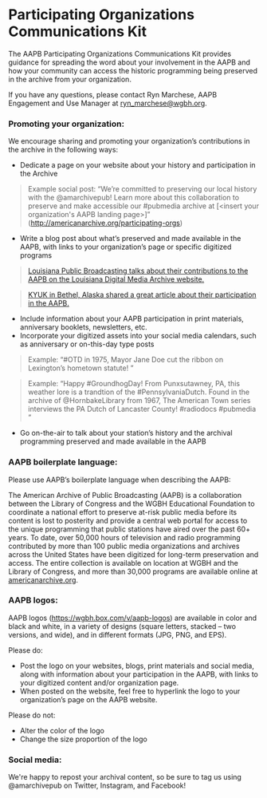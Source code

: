 # Participating Organizations Communications Kit

The AAPB Participating Organizations Communications Kit provides guidance for spreading the word about your involvement in the AAPB and how your community can access the historic programming being preserved in the archive from your organization.

If you have any questions, please contact Ryn Marchese, AAPB Engagement and Use Manager at [ryn_marchese@wgbh.org](mailto:ryn_marchese@wgbh.org). 

### Promoting your organization: 

We encourage sharing and promoting your organization’s contributions in the archive in the following ways:

- Dedicate a page on your website about your history and participation in the Archive
	
>Example social post: “We’re committed to preserving our local history with the @amarchivepub! Learn more about this 	collaboration to preserve and make accessible our #pubmedia archive at [<insert your organization's AAPB landing page>]” (http://americanarchive.org/participating-orgs)
	
- Write a blog post about what’s preserved and made available in the AAPB, with links to your organization’s page or specific digitized programs

>[Louisiana Public Broadcasting talks about their contributions to the AAPB on the Louisiana Digital Media Archive website.](http://ladigitalmedia.org/about-ldma/)

>[KYUK in Bethel, Alaska shared a great article about their participation in the AAPB.](https://www.alaskapublic.org/2017/10/11/worlds-largest-collection-of-yupik-and-cupik-videos-now-available-online/)
	
- Include information about your AAPB participation in print materials, anniversary booklets, newsletters, etc.
- Incorporate your digitized assets into your social media calendars, such as anniversary or on-this-day type posts

>Example: “#OTD in 1975, Mayor Jane Doe cut the ribbon on Lexington’s hometown statute! <insert AAPB URL to record>”

>Example: “Happy #GroundhogDay! From Punxsutawney, PA, this weather lore is a trandtion of the #PennsylvaniaDutch. Found in the archive of @HornbakeLibrary from 1967, The American Town series interviews the PA Dutch of Lancaster County! #radiodocs #pubmedia <insert AAPB URL to record page>”
	
- Go on-the-air to talk about your station’s history and the archival programming preserved and made available in the AAPB

### AAPB boilerplate language:

Please use AAPB’s boilerplate language when describing the AAPB:

The American Archive of Public Broadcasting (AAPB) is a collaboration between the Library of Congress and the WGBH Educational Foundation to coordinate a national effort to preserve at-risk public media before its content is lost to posterity and provide a central web portal for access to the unique programming that public stations have aired over the past 60+ years. To date, over 50,000 hours of television and radio programming contributed by more than 100 public media organizations and archives across the United States have been digitized for long-term preservation and access. The entire collection is available on location at WGBH and the Library of Congress, and more than 30,000 programs are available online at [americanarchive.org](http://americanarchive.org).

### AAPB logos:

AAPB logos (https://wgbh.box.com/v/aapb-logos) are available in color and black and white, in a variety of designs (square letters, stacked – two versions, and wide), and in different formats (JPG, PNG, and EPS).

Please do:
- Post the logo on your websites, blogs, print materials and social media, along with information about your participation in the AAPB, with links to your digitized content and/or organization page. 
- When posted on the website, feel free to hyperlink the logo to your organization’s page on the AAPB website.

Please do not:
- Alter the color of the logo
- Change the size proportion of the logo

### Social media:

We're happy to repost your archival content, so be sure to tag us using @amarchivepub on Twitter, Instagram, and Facebook!
